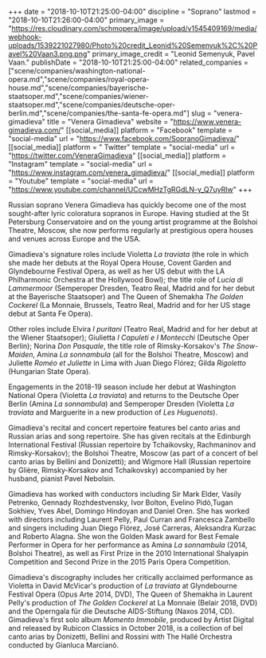 +++
date = "2018-10-10T21:25:00-04:00"
discipline = "Soprano"
lastmod = "2018-10-10T21:26:00-04:00"
primary_image = "https://res.cloudinary.com/schmopera/image/upload/v1545409169/media/webhook-uploads/1539221027980/Photo%20credit_Leonid%20Semenyuk%2C%20Pavel%20Vaan3.png.png"
primary_image_credit = "Leonid Semenyuk, Pavel Vaan."
publishDate = "2018-10-10T21:25:00-04:00"
related_companies = ["scene/companies/washington-national-opera.md","scene/companies/royal-opera-house.md","scene/companies/bayerische-staatsoper.md","scene/companies/wiener-staatsoper.md","scene/companies/deutsche-oper-berlin.md","scene/companies/the-santa-fe-opera.md"]
slug = "venera-gimadieva"
title = "Venera Gimadieva"
website = "https://www.venera-gimadieva.com/"
[[social_media]]
platform = "Facebook"
template = "social-media"
url = "https://www.facebook.com/SopranoGimadieva/"
[[social_media]]
platform = " Twitter"
template = "social-media"
url = "https://twitter.com/VeneraGimadieva"
[[social_media]]
platform = "Instagram"
template = "social-media"
url = "https://www.instagram.com/venera_gimadieva/"
[[social_media]]
platform = "Youtube"
template = "social-media"
url = "https://www.youtube.com/channel/UCcwMHzTgRGdLN-y_Q7uyRIw"
+++

Russian soprano Venera Gimadieva has quickly become one of the most sought-after lyric coloratura sopranos in Europe. Having studied at the St Petersburg Conservatoire and on the young artist programme at the Bolshoi Theatre, Moscow, she now performs regularly at prestigious opera houses and venues across Europe and the USA.

Gimadieva's signature roles include Violetta *La traviata* (the role in which she made her debuts at the Royal Opera House, Covent Garden and Glyndebourne Festival Opera, as well as her US debut with the LA Philharmonic Orchestra at the Hollywood Bowl); the title role of *Lucia di Lammermoor* (Semperoper Dresden, Teatro Real, Madrid and for her debut at the Bayerische Staatsoper) and The Queen of Shemakha *The Golden Cockerel* (La Monnaie, Brussels, Teatro Real, Madrid and for her US stage debut at Santa Fe Opera).

Other roles include Elvira *I puritani* (Teatro Real, Madrid and for her debut at the Wiener Staatsoper); Giulietta *I Capuleti e I Montecchi* (Deutsche Oper Berlin); Norina *Don Pasquale*, the title role of Rimsky-Korsakov's *The Snow-Maiden*, Amina *La sonnambula* (all for the Bolshoi Theatre, Moscow) and Juliette *Roméo et Juliette* in Lima with Juan Diego Flórez; Gilda *Rigoletto* (Hungarian State Opera).

Engagements in the 2018-19 season include her debut at Washington National Opera (Violetta *La traviata*) and returns to the Deutsche Oper Berlin (Amina *La sonnambula*) and Semperoper Dresden (Violetta *La traviata* and Marguerite in a new production of *Les Huguenots*).
 
Gimadieva's recital and concert repertoire features bel canto arias and Russian arias and song repertoire. She has given recitals at the Edinburgh International Festival (Russian repertoire by Tchaikovsky, Rachmaninov and Rimsky-Korsakov); the Bolshoi Theatre, Moscow (as part of a concert of bel canto arias by Bellini and Donizetti); and Wigmore Hall (Russian repertoire by Glière, Rimsky-Korsakov and Tchaikovsky) accompanied by her husband, pianist Pavel Nebolsin.

Gimadieva has worked with conductors including Sir Mark Elder, Vasily Petrenko, Gennady Rozhdestvensky, Ivor Bolton, Evelino Pidò,Tugan Sokhiev, Yves Abel, Domingo Hindoyan and Daniel Oren. She has worked with directors including Laurent Pelly, Paul Curran and Francesca Zambello and singers including Juan Diego Flórez, José Carreras, Aleksandra Kurzac and Roberto Alagna. She won the Golden Mask award for Best Female Performer in Opera for her performance as Amina *La sonnambula* (2014, Bolshoi Theatre), as well as First Prize in the 2010 International Shalyapin Competition and Second Prize in the 2015 Paris Opera Competition.

Gimadieva's discography includes her critically acclaimed performance as Violetta in David McVicar's production of *La traviata* at Glyndebourne Festival Opera (Opus Arte 2014, DVD), The Queen of Shemakha in Laurent Pelly's production of *The Golden Cockerel* at La Monnaie (Belair 2018, DVD) and the Operngala für die Deutsche AIDS-Stiftung (Naxos 2014, CD). Gimadieva's first solo album *Momento Immobile*, produced by Artist Digital and released by Rubicon Classics in October 2018, is a collection of bel canto arias by Donizetti, Bellini and Rossini with The Hallé Orchestra conducted by Gianluca Marcianò.

